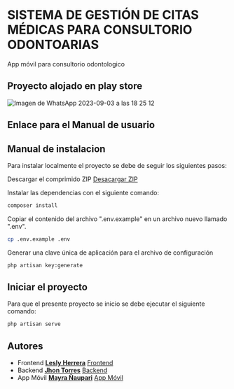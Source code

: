 # SISTEMA DE GESTIÓN DE CITAS MÉDICAS PARA CONSULTORIO ODONTOARIAS
App móvil para consultorio odontologico

## Proyecto alojado en play store
![Imagen de WhatsApp 2023-09-03 a las 18 25 12](https://github.com/mayP2201/ConsultorioOdont/assets/128390603/fcbf987d-a95a-4fa1-9c54-2860b8b88f01)


## Enlace para el Manual de usuario


## Manual de instalacion
Para instalar localmente el proyecto se debe de seguir los siguientes pasos:

Descargar el comprimido ZIP
[Desacargar ZIP](https://github.com/Lesly-liseth/Odontoarias/archive/refs/heads/master.zip)

Instalar las dependencias con el siguiente comando:
```bash
composer install
```

Copiar el contenido del archivo ".env.example" en un archivo nuevo llamado ".env".
```bash
cp .env.example .env 
```

Generar una clave única de aplicación para el archivo de configuración
```bash
php artisan key:generate 
```

## Iniciar el proyecto
Para que el presente proyecto se inicio se debe ejecutar el siguiente comando:
```bash
php artisan serve 
```

## Autores
- Frontend [**Lesly Herrera**](https://github.com/Lesly-liseth) [Frontend](https://github.com/Lesly-liseth/Odontoarias.git)
- Backend [**Jhon Torres**](https://github.com/jhon-torres) [Backend](https://github.com/jhon-torres/EndPoints_CO.git)
- App Móvil [**Mayra Ñaupari**](https://github.com/mayP2201) [App Móvil](https://github.com/mayP2201/ConsultorioOdont.git)
